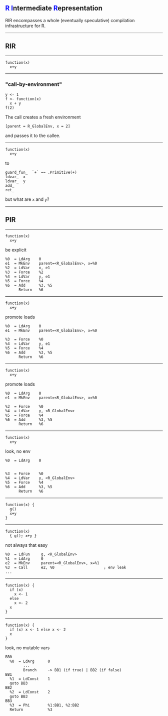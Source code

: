 ## <span style="color:blue">R</span> <span style="color:blue">I</span>ntermediate <span style="color:blue">R</span>epresentation

RIR encompasses a whole (eventually speculative) compilation infrastructure for R.

---

## RIR

---

```
function(x)
  x+y
```

---

### "call-by-environment"


```
y <- 1
f <- function(x)
  x + y
f(2)
```

The call creates a fresh environment

```
[parent = R_GlobalEnv, x = 2]
```

and passes it to the callee.

---

```
function(x)
  x+y
```

to

```
guard_fun_  `+` == .Primitive(+)
ldvar_  x
ldvar_  y
add_
ret_
```

but what are `x` and `y`?

---

## PIR

---

```
function(x)
  x+y
```

be explicit
```
%0  = LdArg    0
e1  = MkEnv    parent=<R_GlobalEnv>, x=%0
%2  = LdVar    x, e1
%3  = Force    %2
%4  = LdVar    y, e1
%5  = Force    %4
%6  = Add      %3, %5
      Return   %6
```

---

```
function(x)
  x+y
```

promote loads
```
%0  = LdArg    0
e1  = MkEnv    parent=<R_GlobalEnv>, x=%0

%3  = Force    %0
%4  = LdVar    y, e1
%5  = Force    %4
%6  = Add      %3, %5
      Return   %6
```

---

```
function(x)
  x+y
```

promote loads
```
%0  = LdArg    0
e1  = MkEnv    parent=<R_GlobalEnv>, x=%0

%3  = Force    %0
%4  = LdVar    y, <R_GlobalEnv>
%5  = Force    %4
%6  = Add      %3, %5
      Return   %6
```

---

```
function(x)
  x+y
```

look, no env
```
%0  = LdArg    0


%3  = Force    %0
%4  = LdVar    y, <R_GlobalEnv>
%5  = Force    %4
%6  = Add      %3, %5
      Return   %6
```

---

```
function(x) {
  g()
  x+y
}
```

---

```
function(x)
  { g(); x+y }
```

not always that easy
```
%0  = LdFun     g, <R_GlobalEnv>
%1  = LdArg     0
e2  = MkEnv     parent=<R_GlobalEnv>, x=%1
%3  = Call      e2, %0                      ; env leak
...
```

---

```
function(x) {
  if (x)
    x <- 1
  else
    x <- 2
  x
}
```

---

```
function(x) {
  if (x) x <- 1 else x <- 2
  x
}
```

look, no mutable vars
```
BB0
  %0  = LdArg      0
        ...
        Branch     -> BB1 (if true) | BB2 (if false)
BB1
  %1  = LdConst    1
  goto BB3
BB2
  %2  = LdConst    2
  goto BB3
BB3
  %3  = Phi        %1:BB1, %2:BB2
  Return           %3
```

